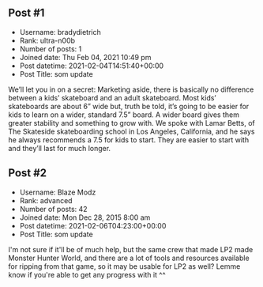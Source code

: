 ## Post #1
- Username: bradydietrich
- Rank: ultra-n00b
- Number of posts: 1
- Joined date: Thu Feb 04, 2021 10:49 pm
- Post datetime: 2021-02-04T14:51:40+00:00
- Post Title: som update

We’ll let you in on a secret: Marketing aside, there is basically no difference between a kids’ skateboard and an adult skateboard. Most kids’ skateboards are about 6” wide but, truth be told, it’s going to be easier for kids to learn on a wider, standard 7.5” board. A wider board gives them greater stability and something to grow with. We spoke with Lamar Betts, of The Skateside skateboarding school in Los Angeles, California, and he says he always recommends a 7.5 for kids to start. They are easier to start with and they’ll last for much longer.
## Post #2
- Username: Blaze Modz
- Rank: advanced
- Number of posts: 42
- Joined date: Mon Dec 28, 2015 8:00 am
- Post datetime: 2021-02-06T04:23:00+00:00
- Post Title: som update

I'm not sure if it'll be of much help, but the same crew that made LP2 made Monster Hunter World, and there are a lot of tools and resources available for ripping from that game, so it may be usable for LP2 as well? Lemme know if you're able to get any progress with it ^^
